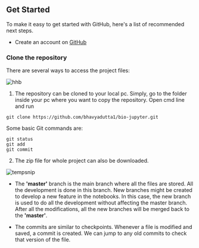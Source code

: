 ## Get Started
To make it easy to get started with GitHub, here's a list of recommended next steps.

- Create an account on [GitHub](https://github.com/)

### Clone the repository
There are several ways to access the project files:

![hhb](https://user-images.githubusercontent.com/73849565/199474633-4fdf5db7-b5f4-4dfa-978d-865222d6e0d2.png)


1) The repository can be cloned to your local pc. Simply, go to the folder inside your pc where you want to copy the repository.
Open cmd line and run
```
git clone https://github.com/bhavyadutta1/bio-jupyter.git
```
Some basic Git commands are:

```
git status
git add
git commit
```
2) The zip file for whole project can also be downloaded.

![tempsnip](https://user-images.githubusercontent.com/73849565/199474566-ff76d65b-0313-4e5a-8f00-db2a04590c45.png)

- The **'master'** branch is the main branch where all the files are stored. All the development is done in this branch. New branches might be created to develop a new feature in the notebooks. In this case, the new branch is used to do all the development without affecting the master branch. After all the modifications, all the new branches will be merged back to the **'master'**.

- The commits are similar to checkpoints. Whenever a file is modified and saved, a commit is created. We can jump to any old commits to check that version of the file. 


